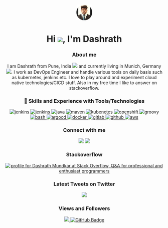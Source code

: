 <p align="center"> <img width="10%" height="10%" src="https://github.com/DashrathMundkar/dashrathmundkar.github.io/blob/main/imageedit_1_2656207131.png"/>
</p>

<h1 align="center">Hi <img src="https://raw.githubusercontent.com/MartinHeinz/MartinHeinz/master/wave.gif" width="30px">, I'm Dashrath</h1>

<h3 align="center"> About me </h3>
<p align="center"> I am Dashrath from Pune, India <img src="https://img.icons8.com/color/15/000000/india.png"/> and currently living in Munich, Germany <img src="https://img.icons8.com/color/15/000000/germany.png"/>. I work as DevOps Engineer and handle various tools on daily basis such as kubernetes, jenkins etc. I love to play around and experiment cloud native technologies/CICD stuff. Also in my free time I like to answer on stackoverflow.</p>

<h3 align="center"> 🚀 Skills and Experience with Tools/Technologies </h3>
<p align="center"> 
    <a href="https://www.jenkins.io" target="_blank"> <img src="https://www.vectorlogo.zone/logos/jenkins/jenkins-icon.svg" alt="jenkins" width="50"       height="50"/> </a>
    <a href="https://git-scm.com/" target="_blank"> <img src="https://img.icons8.com/color/48/000000/git.png" alt="jenkins" width="50" height="50"/> </a>
    <a href="https://www.java.com" target="_blank"> <img src="https://img.icons8.com/color/48/000000/java-coffee-cup-logo.png" alt="java" width="50"       height="50"/> </a>
    <a href="https://maven.apache.org/" target="_blank"> <img src="https://roufid.com/wp-content/uploads/2016/05/eyecatch-maven.png" alt="maven" width="50" height="50"/> </a>
    <a href="https://kubernetes.io" target="_blank"> <img src="https://img.icons8.com/color/48/000000/kubernetes.png" alt="kubenetes" width="50" height="50"/> </a>
    <a href="https://www.redhat.com/en/technologies/cloud-computing/openshift" target="_blank"> <img src="https://uploads-ssl.webflow.com/5dfc5162b82831ac5bbb9872/5e4ff01ebdf7f3589fa7bcd3_OpenShift-LogoType.svg.png" alt="openshift" width="50" height="60"/> </a>
    <a href="https://groovy-lang.org/" target="_blank"> <img src="https://upload.wikimedia.org/wikipedia/commons/thumb/3/36/Groovy-logo.svg/1200px-Groovy-logo.svg.png"  alt="groovy" width="50" height="50"/> </a>  
    <a href="https://opensource.com/article/19/10/programming-bash-syntax-tools" target="_blank"> <img src="https://www.linuxjournal.com/sites/default/files/styles/wide_thumbnail/public/nodeimage/story/bash-icon.png?itok=-wUXQ14l" alt="bash" width="60" height="40"/> </a>  
   <a href="https://argo-cd.readthedocs.io/en/stable/" target="_blank"> <img src="https://encrypted-tbn0.gstatic.com/images?q=tbn:ANd9GcQMTYHUSnd_ij0PHUmheMQiI8wRIvAi_v329lcx1ku0F5zwT8MeSMBvTWXzb0uHYYlu6Co&usqp=CAU"  alt="argocd" width="50" height="50"/> </a>  
   <a href="https://docker.com" target="_blank"> <img src="https://img.icons8.com/color/48/000000/docker.png" alt="docker" width="50" height="50"/> </a>
   <a href="https://gitlab.com" target="_blank"> <img src="https://img.icons8.com/color/48/000000/gitlab.png" alt="gitlab" width="50" height="50"/> </a>
   <a href="https://github.com" target="_blank"> <img src="https://img.icons8.com/color/48/000000/github.png" alt="github" width="50" height="50"/> </a>
   <a href="https://aws.amazon.com/" target="_blank"> <img src="https://www.consoleconnect.com/wp-content/uploads/2019/07/amazon-web-services-cloud.svg" alt="aws" width="55" height="55"/> </a>
</p>

<h3 align="center"> Connect with me </h3>
<p align="center">
<a href = "https://www.linkedin.com/in/dashrathmundkar/"><img src="https://img.icons8.com/fluent/48/000000/linkedin.png"/></a>
<a href = "https://twitter.com/dash_mundkar18"><img src="https://img.icons8.com/fluent/48/000000/twitter.png"/></a>
</p>

<h3 align="center"> Stackoverflow </h3>
<p align="center">
<a href="https://stackoverflow.com/users/8053714/dashrath-mundkar"><img src="https://stackoverflow.com/users/flair/8053714.png" width="200" height="58" alt="profile for Dashrath Mundkar at Stack Overflow, Q&amp;A for professional and enthusiast programmers" title="profile for Dashrath Mundkar at Stack Overflow, Q&amp;A for professional and enthusiast programmers"></a>
</p>

<h3 align="center"> Latest Tweets on Twitter </h3>
<p align="center">
<img src ="https://github-readme-twitter.gazf.vercel.app/api?id=dash_mundkar18&layout=wide"/> 
</p>

<h3 align="center"> Views and Followers  </h3>
<p align="center">
<a href="https://github.com/Meghna-DAS/github-profile-views-counter">
    <img src="https://komarev.com/ghpvc/?username=DashrathMundkar">
</a>
<a href="https://github.com/DashrathMundkar?tab=followers"><img src="https://img.shields.io/github/followers/DashrathMundkar?label=Followers&style=social" alt="GitHub Badge"></a>
</p>
